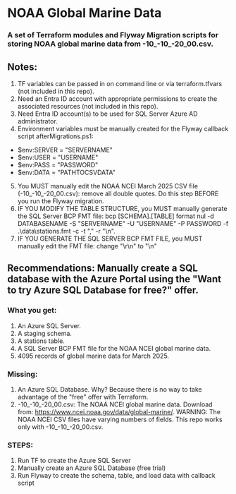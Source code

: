# NOAA Global Marine Data

### A set of Terraform modules and Flyway Migration scripts for storing NOAA global marine data from -10_-10_-20_00.csv. 

## Notes:
1. TF variables can be passed in on command line or via terraform.tfvars (not included in this repo).
2. Need an Entra ID account with appropriate permissions to create the associated resources (not included in this repo). 
3. Need Entra ID account(s) to be used for SQL Server Azure AD administrator.
4. Environment variables must be manually created for the Flyway callback script afterMigrations.ps1:
  - $env:SERVER = "SERVERNAME"
  - $env:USER = "USERNAME"
  - $env:PASS = "PASSWORD"
  - $env:DATA = "PATHTOCSVDATA\"
5. You MUST manually edit the NOAA NCEI March 2025 CSV file (-10_-10_-20_00.csv): remove all double quotes. Do this step BEFORE you run the Flyway migration.
6. IF YOU MODIFY THE TABLE STRUCTURE, you MUST manually generate the SQL Server BCP FMT file: bcp [SCHEMA].[TABLE] format nul -d DATABASENAME -S "SERVERNAME" -U "USERNAME" -P PASSWORD -f .\data\stations.fmt -c -t "," -r "\n".
7. IF YOU GENERATE THE SQL SERVER BCP FMT FILE, you MUST manually edit the FMT file: change "\r\n" to "\n"

## Recommendations: Manually create a SQL database with the Azure Portal using the "Want to try Azure SQL Database for free?" offer.

### What you get:
1. An Azure SQL Server.
2. A staging schema.
3. A stations table.
4. A SQL Server BCP FMT file for the NOAA NCEI global marine data.
5. 4095 records of global marine data for March 2025. 

### Missing:
1. An Azure SQL Database. Why? Because there is no way to take advantage of the "free" offer with Terraform.
2. -10_-10_-20_00.csv: The NOAA NCEI global marine data. Download from: https://www.ncei.noaa.gov/data/global-marine/. WARNING: The NOAA NCEI CSV files have varying numbers of fields. This repo works only with -10_-10_-20_00.csv.

### STEPS:
1. Run TF to create the Azure SQL Server
2. Manually create an Azure SQL Database (free trial)
3. Run Flyway to create the schema, table, and load data with callback script

